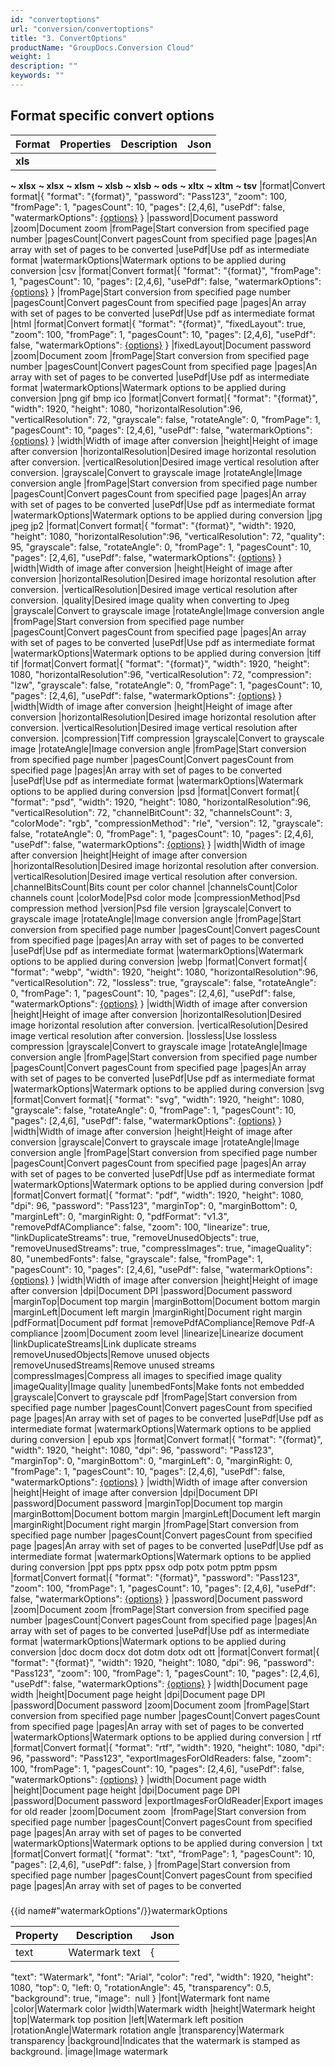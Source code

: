 ```yaml
---
id: "convertoptions"
url: "conversion/convertoptions"
title: "3. ConvertOptions"
productName: "GroupDocs.Conversion Cloud"
weight: 1
description: ""
keywords: ""
---
```


## Format specific convert options ##

|Format|Properties|Description|Json
|---|---|---|---
|**xls**
**~ xlsx**
**~ xlsx**
**~ xlsm**
**~ xlsb**
**~ xlsb**
**~ ods**
**~ xltx**
**~ xltm**
**~ tsv**
|format|Convert format|{
   "format": "{format}",
   "password": "Pass123",
   "zoom": 100,
   "fromPage": 1,
   "pagesCount": 10,
   "pages": [2,4,6],
   "usePdf": false,
   "watermarkOptions": [{options}]("watermarkOptions")
 }
|password|Document password
|zoom|Document zoom
|fromPage|Start conversion from specified page number
|pagesCount|Convert pagesCount from specified page
|pages|An array with set of pages to be converted
|usePdf|Use pdf as intermediate format
|watermarkOptions|Watermark options to be applied during conversion
|csv
|format|Convert format|{
   "format": "{format}",
   "fromPage": 1,
   "pagesCount": 10,
   "pages": [2,4,6],
   "usePdf": false,
   "watermarkOptions": [{options}]("watermarkOptions")
 }
|fromPage|Start conversion from specified page number
|pagesCount|Convert pagesCount from specified page
|pages|An array with set of pages to be converted
|usePdf|Use pdf as intermediate format
|html
|format|Convert format|{
   "format": "{format}",
   "fixedLayout": true,
   "zoom": 100,
   "fromPage": 1,
   "pagesCount": 10,
   "pages": [2,4,6],
   "usePdf": false,
   "watermarkOptions": [{options}]("watermarkOptions")
 }
|fixedLayout|Document password
|zoom|Document zoom
|fromPage|Start conversion from specified page number
|pagesCount|Convert pagesCount from specified page
|pages|An array with set of pages to be converted
|usePdf|Use pdf as intermediate format
|watermarkOptions|Watermark options to be applied during conversion
|png
gif
 bmp
 ico
|format|Convert format|{
   "format": "{format}",
   "width": 1920,
   "height": 1080,
   "horizontalResolution":96,
   "verticalResolution": 72,
   "grayscale": false,
   "rotateAngle": 0,
   "fromPage": 1,
   "pagesCount": 10,
   "pages": [2,4,6],
   "usePdf": false,
   "watermarkOptions": [{options}]("watermarkOptions")
 }
|width|Width of image after conversion
|height|Height of image after conversion
|horizontalResolution|Desired image horizontal resolution after conversion.
|verticalResolution|Desired image vertical resolution after conversion.
|grayscale|Convert to grayscale image
|rotateAngle|Image conversion angle
|fromPage|Start conversion from specified page number
|pagesCount|Convert pagesCount from specified page
|pages|An array with set of pages to be converted
|usePdf|Use pdf as intermediate format
|watermarkOptions|Watermark options to be applied during conversion
|jpg
 jpeg
jp2
|format|Convert format|{
   "format": "{format}",
   "width": 1920,
   "height": 1080,
   "horizontalResolution":96,
   "verticalResolution": 72,
   "quality": 95,
   "grayscale": false,
   "rotateAngle": 0,
   "fromPage": 1,
   "pagesCount": 10,
   "pages": [2,4,6],
   "usePdf": false,
   "watermarkOptions": [{options}]("watermarkOptions") 
 }
|width|Width of image after conversion
|height|Height of image after conversion
|horizontalResolution|Desired image horizontal resolution after conversion.
|verticalResolution|Desired image vertical resolution after conversion.
|quality|Desired image quality when converting to Jpeg
|grayscale|Convert to grayscale image
|rotateAngle|Image conversion angle
|fromPage|Start conversion from specified page number
|pagesCount|Convert pagesCount from specified page
|pages|An array with set of pages to be converted
|usePdf|Use pdf as intermediate format
|watermarkOptions|Watermark options to be applied during conversion
|tiff
tif
|format|Convert format|{
   "format": "{format}",
    "width": 1920,
   "height": 1080,
   "horizontalResolution":96,
   "verticalResolution": 72,
   "compression": "lzw",
   "grayscale": false,
   "rotateAngle": 0,
   "fromPage": 1,
   "pagesCount": 10,
   "pages": [2,4,6],
   "usePdf": false,
   "watermarkOptions": [{options}]("watermarkOptions") 
 }
|width|Width of image after conversion
|height|Height of image after conversion
|horizontalResolution|Desired image horizontal resolution after conversion.
|verticalResolution|Desired image vertical resolution after conversion.
|compression|Tiff compression
|grayscale|Convert to grayscale image
|rotateAngle|Image conversion angle
|fromPage|Start conversion from specified page number
|pagesCount|Convert pagesCount from specified page
|pages|An array with set of pages to be converted
|usePdf|Use pdf as intermediate format
|watermarkOptions|Watermark options to be applied during conversion
|psd
|format|Convert format|{
   "format": "psd",
   "width": 1920,
   "height": 1080,
   "horizontalResolution":96,
   "verticalResolution": 72,
   "channelBitCount": 32,
   "channelsCount": 3,
   "colorMode": "rgb",
   "compressionMethod": "rle",
   "version": 12,
   "grayscale": false,
   "rotateAngle": 0,
   "fromPage": 1,
   "pagesCount": 10,
   "pages": [2,4,6],
   "usePdf": false,
   "watermarkOptions": [{options}]("watermarkOptions") 
 }
|width|Width of image after conversion
|height|Height of image after conversion
|horizontalResolution|Desired image horizontal resolution after conversion.
|verticalResolution|Desired image vertical resolution after conversion.
|channelBitsCount|Bits count per color channel
|channelsCount|Color channels count
|colorMode|Psd color mode
|compressionMethod|Psd compression method
|version|Psd file version
|grayscale|Convert to grayscale image
|rotateAngle|Image conversion angle
|fromPage|Start conversion from specified page number
|pagesCount|Convert pagesCount from specified page
|pages|An array with set of pages to be converted
|usePdf|Use pdf as intermediate format
|watermarkOptions|Watermark options to be applied during conversion
|webp
|format|Convert format|{
   "format": "webp",
   "width": 1920,
   "height": 1080,
   "horizontalResolution":96,
   "verticalResolution": 72,
   "lossless": true,
   "grayscale": false,
   "rotateAngle": 0,
   "fromPage": 1,
   "pagesCount": 10,
   "pages": [2,4,6],
   "usePdf": false,
   "watermarkOptions": [{options}]("watermarkOptions") 
 }
|width|Width of image after conversion
|height|Height of image after conversion
|horizontalResolution|Desired image horizontal resolution after conversion.
|verticalResolution|Desired image vertical resolution after conversion.
|lossless|Use lossless compression
|grayscale|Convert to grayscale image
|rotateAngle|Image conversion angle
|fromPage|Start conversion from specified page number
|pagesCount|Convert pagesCount from specified page
|pages|An array with set of pages to be converted
|usePdf|Use pdf as intermediate format
|watermarkOptions|Watermark options to be applied during conversion
|svg
|format|Convert format|{
   "format": "svg",
   "width": 1920,
   "height": 1080,
   "grayscale": false,
   "rotateAngle": 0,
   "fromPage": 1,
   "pagesCount": 10,
   "pages": [2,4,6],
   "usePdf": false,
   "watermarkOptions": [{options}]("watermarkOptions") 
 }
|width|Width of image after conversion
|height|Height of image after conversion
|grayscale|Convert to grayscale image
|rotateAngle|Image conversion angle
|fromPage|Start conversion from specified page number
|pagesCount|Convert pagesCount from specified page
|pages|An array with set of pages to be converted
|usePdf|Use pdf as intermediate format
|watermarkOptions|Watermark options to be applied during conversion
|pdf
|format|Convert format|{
   "format": "pdf",
   "width": 1920,
   "height": 1080,
   "dpi": 96,
   "password": "Pass123",
   "marginTop": 0,
   "marginBottom": 0,
   "marginLeft": 0,
   "marginRight: 0,
   "pdfFormat": "v1.3",
   "removePdfACompliance": false,
   "zoom": 100,
   "linearize": true,
   "linkDuplicateStreams": true,
   "removeUnusedObjects": true,
   "removeUnusedStreams": true,
   "compressImages": true,
   "imageQuality": 80,
   "unembedFonts": false,
   "grayscale": false,
   "fromPage": 1,
   "pagesCount": 10,
   "pages": [2,4,6],
   "usePdf": false,
   "watermarkOptions": [{options}]("watermarkOptions") 
 }
|width|Width of image after conversion
|height|Height of image after conversion
|dpi|Document DPI
|password|Document password
|marginTop|Document top margin
|marginBottom|Document bottom margin
|marginLeft|Document left margin
|marginRight|Document right margin
|pdfFormat|Document pdf format
|removePdfACompliance|Remove Pdf-A compliance
|zoom|Document zoom level
|linearize|Linearize document
|linkDuplicateStreams|Link duplicate streams
|removeUnusedObjects|Remove unused objects
|removeUnusedStreams|Remove unused streams
|compressImages|Compress all images to specified image quality
|imageQuality|Image quality
|unembedFonts|Make fonts not embedded
|grayscale|Convert to grayscale pdf
|fromPage|Start conversion from specified page number
|pagesCount|Convert pagesCount from specified page
|pages|An array with set of pages to be converted
|usePdf|Use pdf as intermediate format
|watermarkOptions|Watermark options to be applied during conversion
|
epub
 xps
|format|Convert format|{
   "format": "{format}",
   "width": 1920,
   "height": 1080,
   "dpi": 96,
   "password": "Pass123",
   "marginTop": 0,
   "marginBottom": 0,
   "marginLeft": 0,
   "marginRight: 0,
   "fromPage": 1,
   "pagesCount": 10,
   "pages": [2,4,6],
   "usePdf": false,
   "watermarkOptions": [{options}]("watermarkOptions") 
 }
|width|Width of image after conversion
|height|Height of image after conversion
|dpi|Document DPI
|password|Document password
|marginTop|Document top margin
|marginBottom|Document bottom margin
|marginLeft|Document left margin
|marginRight|Document right margin
|fromPage|Start conversion from specified page number
|pagesCount|Convert pagesCount from specified page
|pages|An array with set of pages to be converted
|usePdf|Use pdf as intermediate format
|watermarkOptions|Watermark options to be applied during conversion
|ppt
 pps
 pptx
 ppsx
odp
 potx
 potm
 pptm
 ppsm
|format|Convert format|{
   "format": "{format}",
   "password": "Pass123",
   "zoom": 100,
   "fromPage": 1,
   "pagesCount": 10,
   "pages": [2,4,6],
   "usePdf": false,
   "watermarkOptions": [{options}]("watermarkOptions") 
 }
|password|Document password
|zoom|Document zoom
|fromPage|Start conversion from specified page number
|pagesCount|Convert pagesCount from specified page
|pages|An array with set of pages to be converted
|usePdf|Use pdf as intermediate format
|watermarkOptions|Watermark options to be applied during conversion
|doc
 docm
 docx
dot
 dotm
 dotx
 odt
 ott
|format|Convert format|{
   "format": "{format}",
   "width": 1920,
   "height": 1080,
   "dpi": 96,
   "password": "Pass123",
   "zoom": 100,
   "fromPage": 1,
   "pagesCount": 10,
   "pages": [2,4,6],
   "usePdf": false,
   "watermarkOptions": [{options}]("watermarkOptions") 
 }
|width|Document page width
|height|Document page height
|dpi|Document page DPI
|password|Document password
|zoom|Document zoom
|fromPage|Start conversion from specified page number
|pagesCount|Convert pagesCount from specified page
|pages|An array with set of pages to be converted
|watermarkOptions|Watermark options to be applied during conversion
|
rtf
|format|Convert format|{
   "format": "rtf",
   "width": 1920,
   "height": 1080,
   "dpi": 96,
   "password": "Pass123",
   "exportImagesForOldReaders: false,
   "zoom": 100,
   "fromPage": 1,
   "pagesCount": 10,
   "pages": [2,4,6],
   "usePdf": false,
   "watermarkOptions": [{options}]("watermarkOptions") 
 }
|width|Document page width
|height|Document page height
|dpi|Document page DPI
|password|Document password
|exportImagesForOldReader|Export images for old reader
|zoom|Document zoom  
|fromPage|Start conversion from specified page number
|pagesCount|Convert pagesCount from specified page
|pages|An array with set of pages to be converted
|watermarkOptions|Watermark options to be applied during conversion
|
txt
|format|Convert format|{
   "format": "txt",
   "fromPage": 1,
   "pagesCount": 10,
   "pages": [2,4,6],
   "usePdf": false,
 }
|fromPage|Start conversion from specified page number
|pagesCount|Convert pagesCount from specified page
|pages|An array with set of pages to be converted


 

###  ###

{{id name#"watermarkOptions"/}}watermarkOptions

|Property|Description|Json
|---|---|---
|text|Watermark text|{
   "text": "Watermark",
   "font": "Arial",
   "color": "red",
   "width": 1920,
   "height": 1080,
   "top": 0,
   "left: 0,
   "rotationAngle": 45,
   "transparency": 0.5,
   "background": true,
   "image":  null
 }
|font|Watermark font name
|color|Watermark color
|width|Watermark width
|height|Watermark height
|top|Watermark top position
|left|Watermark left position
|rotationAngle|Watermark rotation angle
|transparency|Watermark transparency
|background|Indicates that the watermark is stamped as background.
|image|Image watermark

